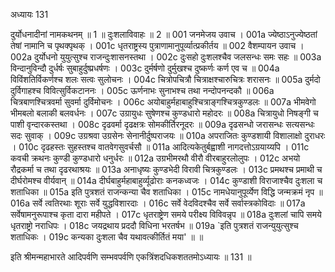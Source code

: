 अध्यायः 131

दुर्योधनादीनां नामकथनम् ॥ 1 ॥ दुःशलाविवाहः ॥ 2 ॥
001	जनमेजय उवाच ।
001a	ज्येष्ठाऽनुज्येष्ठतां तेषां नामानि च पृथक्पृथक् ।
001c	धृतराष्ट्रस्य पुत्राणामानुपूर्व्यात्प्रकीर्तय ॥
002	वैशम्पायन उवाच ।
002a	दुर्योधनो युयुत्सुश्च राजन्दुःशासनस्तथा ।
002c	दुःसहो दुःशलश्चैव जलसन्धः समः सहः ॥
003a	विन्दानुविन्दौ दुर्धर्षः सुबाहुर्दुष्प्रधर्षणः ।
003c	दुर्मर्षणो दुर्मुखश्च दुष्कर्णः कर्ण एव च ॥
004a	विविंशतिर्विकर्णश्च शलः सत्वः सुलोचनः ।
004c	चित्रोपचित्रौ चित्राक्षश्चारुचित्रः शरासनः ॥
005a	दुर्मदो दुर्विगाहश्च विवित्सुर्विकटाननः ।
005c	ऊर्णनाभः सुनाभश्च तथा नन्दोपनन्दकौ ॥
006a	चित्रबाणश्चित्रवर्मा सुवर्मा दुर्विमोचनः ।
006c	अयोबाहुर्महाबाहुश्चित्राङ्गश्चित्रकुण्डलः ॥
007a	भीमवेगो भीमबलो बलाकी बलवर्धनः ।
007c	उग्रायुधः सुषेणश्च कुण्डधारो महोदरः ॥
008a	चित्रायुधो निषङ्गी च पाशी वृन्दारकस्तथा ।
008c	दृढवर्मा दृढक्षत्रः सोमकीर्तिरनूदरः ॥
009a	दृढसन्धो जरासन्धः सत्यसन्धः सदः सुवाक् ।
009c	उग्रश्रवा उग्रसेनः सेनानीर्दुष्पराजयः ॥
010a	अपराजितः कुण्डशायी विशालाक्षो दुराधरः ।
010c	दृढहस्तः सुहस्तश्च वातवेगसुवर्चसौ ॥
011a	आदित्यकेतुर्बह्वाशी नागदत्तोऽग्रयाय्यपि ।
011c	कवची क्रथनः कुण्डी कुण्डधारो धनुर्धरः ॥
012a	उग्रभीमरथौ वीरौ वीरबाहुरलोलुपः ।
012c	अभयो रौद्रकर्मा च तथा दृढरथाश्रयः ॥
013a	अनाधृष्यः कुण्डभेदी विरावी चित्रकुण्डलः ।
013c	प्रमथश्च प्रमाथी च दीर्घरोमश्च वीर्यवान् ॥
014a	दीर्घबाहुर्महाबाहुर्व्यूढोराः कनकध्वजः ।
014c	कुण्डाशी विराजाश्चैव दुःशला च शताधिका ॥
015a	इति पुत्रशतं राजन्कन्या चैव शताधिका ।
015c	नामधेयानुपूर्व्येण विद्धि जन्मक्रमं नृप ॥
016a	सर्वे त्वतिरथाः शूराः सर्वे युद्धविशारदाः ।
016c	सर्वे वेदविदश्चैव सर्वे सर्वास्त्रकोविदाः ॥
017a	सर्वेषामनुरूपाश्च कृता दारा महीपते ।
017c	धृतराष्ट्रेण समये परीक्ष्य विविवन्नृप ॥
018a	दुःशलां चापि समये धृतराष्ट्रो नराधिपः ।
018c	जयद्रथाय प्रददौ विधिना भरतर्षभ ॥
019a	`इति पुत्रशतं राजन्युयुत्सुश्च शताधिकः ।
019c	कन्यका दुःशला चैव यथावत्कीर्तितं मया' ॥ ॥

इति श्रीमन्महाभारते आदिपर्वणि सम्भवपर्वणि एकत्रिंशदधिकशततमोऽध्यायः ॥ 131 ॥
